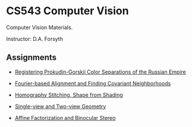 # CS543 Computer Vision

Computer Vision Materials.

Instructor: D.A. Forsyth

## Assignments
- [Registering Prokudin-Gorskii Color Separations of the Russian Empire](https://github.com/hongbozheng/computer-vision/tree/main/assignment_1)

- [Fourier-based Alignment and Finding Covariant Neighborhoods](https://github.com/hongbozheng/computer-vision/tree/main/assignment_2)

- [Homography Stitching, Shape from Shading](https://github.com/hongbozheng/computer-vision/tree/main/assignment_3)

- [Single-view and Two-view Geometry](https://github.com/hongbozheng/computer-vision/tree/main/assignment_4)

- [Affine Factorization and Binocular Stereo](https://github.com/hongbozheng/computer-vision/tree/main/assignment_5)
